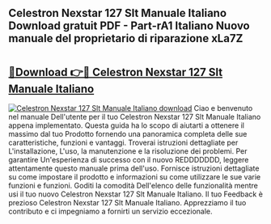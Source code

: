 ## Celestron Nexstar 127 Slt Manuale Italiano Download gratuit PDF - Part-rA1 Italiano Nuovo manuale del proprietario di riparazione xLa7Z

# <h2><a href="http://dfepmc0.blite.top/?on=Celestron+Nexstar+127+Slt+Manuale+Italiano">🔗Download 👉🔴 Celestron Nexstar 127 Slt Manuale Italiano</a></h2>

[![Celestron Nexstar 127 Slt Manuale Italiano download](https://i.imgur.com/lujVjoI.png)](http://dfepmc0.blite.top/?on=Celestron+Nexstar+127+Slt+Manuale+Italiano)
Ciao e benvenuto nel manuale Dell'utente per il tuo Celestron Nexstar 127 Slt Manuale Italiano appena implementato. Questa guida ha lo scopo di aiutarti a ottenere il massimo dal tuo Prodotto fornendo una panoramica completa delle sue caratteristiche, funzioni e vantaggi. Troverai istruzioni dettagliate per L'installazione, L'uso, la manutenzione e la risoluzione dei problemi. Per garantire Un'esperienza di successo con il nuovo REDDDDDDD, leggere attentamente questo manuale prima dell'uso. Fornisce istruzioni dettagliate su come impostare il prodotto e informazioni su come utilizzare le sue varie funzioni e funzioni. Goditi la comodità Dell'elenco delle funzionalità mentre usi il tuo nuovo Celestron Nexstar 127 Slt Manuale Italiano. Il tuo Feedback è prezioso Celestron Nexstar 127 Slt Manuale Italiano. Apprezziamo il tuo contributo e ci impegniamo a fornirti un servizio eccezionale.
